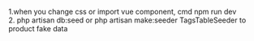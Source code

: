 1.when you change css or import vue component, cmd npm run dev  
2. php artisan db:seed or php artisan make:seeder TagsTableSeeder to product fake data

